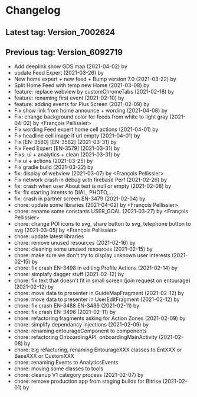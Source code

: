 # Changelog
## Latest tag: Version_7002624
## Previous tag: Version_6092719
* Add deeplink show GDS map (2021-04-02) by <Jr>
* update Feed Expert (2021-03-26) by <Jr>
* New home expert + new feed + Bump version 7.0 (2021-03-22) by <Jr>
* Split Home Feed with temp new Home (2021-03-08) by <Jr>
* feature: replace webview by customChromeTabs (2021-02-18) by <Francois Pellissier>
* feature: renaming first event (2021-02-10) by <Francois Pellissier>
* feature: adding events for Plus Screen (2021-02-09) by <Francois Pellissier>
* Fix show link from home announce + wording (2021-04-08) by <Jr>
* Fix: change background color for feeds from white to light gray (2021-04-02) by <François Pellissier>
* Fix wording Feed expert home cell actions (2021-04-01) by <Jr>
* Fix headline cell image if url empty (2021-04-01) by <Jr>
* Fix [EN-3580] [EN-3582] (2021-03-31) by <Jr>
* Fix Feed Expert [EN-3579] (2021-03-31) by <Jr>
* Fixs: ui + analytics + clean (2021-03-31) by <Jr>
* Fix ui + actions (2021-03-25) by <Jr>
* Fix gradle build (2021-03-22) by <Jr>
* fix: display of webview (2021-03-07) by <François Pellissier>
* Fix network crash in debug with firebase Perf (2021-02-26) by <Jr>
* fix: crash when user About text is null or empty (2021-02-08) by <Francois Pellissier>
* fix: fix starting intents to DIAL, PHOTO,... 
* fix: crash in partner screen EN-3479 (2021-02-04) by <Francois Pellissier>
* chore: update some libraries (2021-04-02) by <François Pellissier>
* chore: rename some constants USER_GOAL (2021-03-27) by <François Pellissier>
* chore: change POI icons to svg, share button to svg, telephone button to svg (2021-03-05) by <François Pellissier>
* chore: update latest libraries 
* chore: remove unused resources (2021-02-16) by <Francois Pellissier>
* chore: cleaning some unused resources (2021-02-15) by <Francois Pellissier>
* chore: make sure we don't try to display unknown user interests (2021-02-15) by <Francois Pellissier>
* chore: fix crash EN-3498 in editing Profile Actions (2021-02-14) by <Francois Pellissier>
* chore: simplafy dagger stuff (2021-02-12) by <Francois Pellissier>
* chore: fix text that doesn't fit in small screen (join request on entourage) (2021-02-12) by <Francois Pellissier>
* chore: move data to presenter in GuideMapFragment (2021-02-12) by <Francois Pellissier>
* chore: move data to presenter in UserEditFragment (2021-02-12) by <Francois Pellissier>
* chore: fix crash EN-3488 EN-3489 (2021-02-11) by <Francois Pellissier>
* chore: fix crash EN-3496 (2021-02-11) by <Francois Pellissier>
* chore: refactoring fragments asking for Action Zones (2021-02-09) by <Francois Pellissier>
* chore: simplify dependancy injections (2021-02-09) by <Francois Pellissier>
* chore: renaming entourageComponent to components 
* chore: refactoring OnboardingAPI, onboardingMainActivity (2021-02-08) by <Francois Pellissier>
* chore: big refacturing, renaming EntourageXXX classes to EntXXX or BaseXXX or CustomXXX 
* chore: renaming Events to AnalyticsEvents 
* chore: moving some classes to tools 
* chore: cleanup V1 category process (2021-02-07) by <Francois Pellissier>
* chore: remove production app from staging builds for Bitrise (2021-02-01) by <Francois Pellissier>
